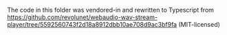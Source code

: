 The code in this folder was vendored-in and rewritten to Typescript from https://github.com/revolunet/webaudio-wav-stream-player/tree/5592560743f2d18a8912dbb10ae708d9ac3bf9fa (MIT-licensed)
